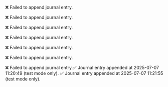 

❌ Failed to append journal entry.

❌ Failed to append journal entry.

❌ Failed to append journal entry.

❌ Failed to append journal entry.

❌ Failed to append journal entry.

❌ Failed to append journal entry.

❌ Failed to append journal entry.✅ Journal entry appended at 2025-07-07 11:20:49 (test mode only).
✅ Journal entry appended at 2025-07-07 11:21:55 (test mode only).
